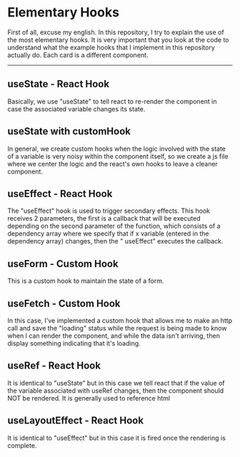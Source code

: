 # Elementary Hooks
First of all, excuse my english.
In this repository, I try to explain the use of the most elementary hooks.
It is very important that you look at the code to understand what the example hooks that I implement in this repository actually do. Each card is a different component.

---

## useState - React Hook
Basically, we use "useState" to tell react to re-render the component in case the associated variable changes its state.


## useState with customHook
In general, we create custom hooks when the logic involved with the state of a variable is very noisy within the component itself, so we create a js file where we center the logic and the react's own hooks to leave a cleaner component.


## useEffect - React Hook
The "useEffect" hook is used to trigger secondary effects. This hook receives 2 parameters, the first is a callback that will be executed depending on the second parameter of the function, which consists of a dependency array where we specify that if x variable (entered in the dependency array) changes, then the " useEffect" executes the callback.

## useForm - Custom Hook
This is a custom hook to maintain the state of a form.


## useFetch - Custom Hook
In this case, I've implemented a custom hook that allows me to make an http call and save the "loading" status while the request is being made to know when I can render the component, and while the data isn't arriving, then display something indicating that it's loading.

## useRef - React Hook
It is identical to "useState" but in this case we tell react that if the value of the variable associated with useRef changes, then the component should NOT be rendered.
It is generally used to reference html

## useLayoutEffect - React Hook
It is identical to "useEffect" but in this case it is fired once the rendering is complete.


